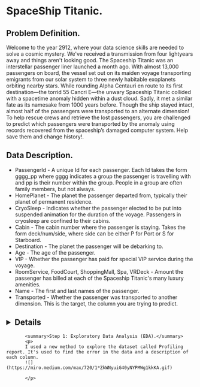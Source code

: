 # SpaceShip Titanic.
## Problem Definition.
   Welcome to the year 2912, where your data science skills are needed to solve a cosmic mystery. We've received a transmission from four lightyears away and things aren't looking good.
   The Spaceship Titanic was an interstellar passenger liner launched a month ago. With almost 13,000 passengers on board, the vessel set out on its maiden voyage transporting emigrants from our solar system to three newly habitable exoplanets orbiting nearby stars.
   While rounding Alpha Centauri en route to its first destination—the torrid 55 Cancri E—the unwary Spaceship Titanic collided with a spacetime anomaly hidden within a dust cloud. Sadly, it met a similar fate as its namesake from 1000 years before.
   Though the ship stayed intact, almost half of the passengers were transported to an alternate dimension!
   To help rescue crews and retrieve the lost passengers, you are challenged to predict which passengers were transported by the anomaly using records recovered from the spaceship’s damaged computer system.
   Help save them and change history!.
   
## Data Description.
 - PassengerId - A unique Id for each passenger. Each Id takes the form gggg_pp where gggg indicates a group the passenger is travelling with and pp is their number within the group. People in a group are often family members, but not always.
 - HomePlanet - The planet the passenger departed from, typically their planet of permanent residence.
 - CryoSleep - Indicates whether the passenger elected to be put into suspended animation for the duration of the voyage. Passengers in cryosleep are confined to their cabins.
 - Cabin - The cabin number where the passenger is staying. Takes the form deck/num/side, where side can be either P for Port or S for Starboard.
 - Destination - The planet the passenger will be debarking to.
 - Age - The age of the passenger.
 - VIP - Whether the passenger has paid for special VIP service during the voyage.
 - RoomService, FoodCourt, ShoppingMall, Spa, VRDeck - Amount the passenger has billed at each of the Spaceship Titanic's many luxury amenities.
 - Name - The first and last names of the passenger.
 - Transported - Whether the passenger was transported to another dimension. This is the target, the column you are trying to predict.
 
## <details>
           <summary>Step 1: Exploratory Data Analysis (EDA).</summary>
           <p>
           I used a new method to explore the dataset called Profiling report. It's used to find the error in the data and a description of each column.
           ![](https://miro.medium.com/max/720/1*ZkWNyuiG40yNYPMWg1kkKA.gif)
           
           </p>
  </details>
 

